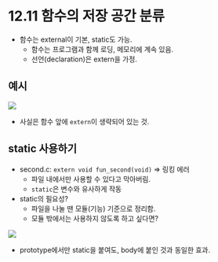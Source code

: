 # 12.11 함수의 저장 공간 분류

* 함수는 external이 기본, static도 가능.
    - 함수는 프로그램과 함께 로딩, 메모리에 계속 있음.
    - 선언(declaration)은 extern을 가정. 

## 예시

<img src="https://github.com/uber9ma/following_C/blob/master/images/chapter12/scope13.png?raw=true">

* 사실은 함수 앞에 `extern`이 생략되어 있는 것.

## static 사용하기
* second.c: `extern void fun_second(void)` => 링킹 에러
    - 파일 내에서만 사용할 수 있다고 막아버림.
    - `static`은 변수와 유사하게 작동
* static의 필요성?
    - 파일을 나눌 땐 모듈(기능) 기준으로 정리함.
    - 모듈 밖에서는 사용하지 않도록 하고 싶다면?

<img src="https://github.com/uber9ma/following_C/blob/master/images/chapter12/scope14.png?raw=true">

* prototype에서만 static을 붙여도, body에 붙인 것과 동일한 효과.

